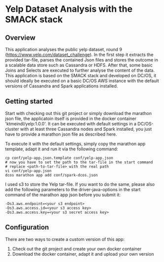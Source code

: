 # Yelp Dataset Analysis with the SMACK stack

## Overview
This application analyses the public yelp dataset, round 9 (https://www.yelp.com/dataset_challenge).
In the first step it extracts the provided tar-file, parses the contained Json files and stores the outcome in a
scalable data store such as Cassandra or HDFS. After that, some basic Joins and Selects are executed to further analyse
the content of the data.
This application is based on the SMACK stack and developed on DC/OS, it should ideally be executed on a basic
DC/OS AWS instance with the default versions of Cassandra and Spark applications installed.

## Getting started
Start with checking out this git project or simply download the marathon json file, the applicatoin itself is provided
in the docker container 'ktmeindl/yelp:1.0.0'. It can be executed with default settings in a DC/OS-cluster with
at least three Cassandra nodes and Spark installed, you just have to provide a marathon json file as described here.

To execute it with the default settings, simply copy the marathon app template, adapt it and run it via the following command:

```
cp conf/yelp-app.json.template conf/yelp-app.json
# now you have to set the path to the tar-file in the start command
# replace <path-to-tar-file> with the real path
vi conf/yelp-app.json
dcos marathon app add conf/spark-dcos.json
```

I used s3 to store the Yelp tar-file. If you want to do the same, please also add the following
parameters to the driver-java-options in the start command of the marathon app json before you submit it:
```
-Ds3.aws.endpoint=<your s3 endpoint>
-Ds3.aws.access.id=<your s3 access key>
-Ds3.aws.access.key=<your s3 secret access key>
```

## Configuration
There are two ways to create a custom version of this app:

1. Check out the git project and create your own docker container
2. Download the docker container, adapt it and upload your own version


